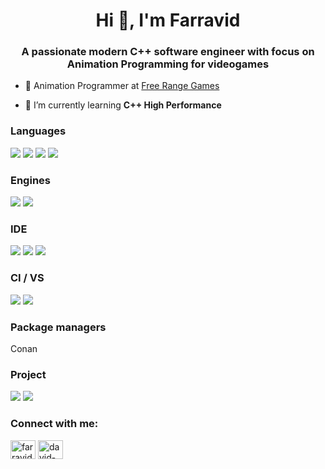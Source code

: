 <h1 align="center">Hi 👋, I'm Farravid</h1>
<h3 align="center">A passionate modern C++ software engineer with focus on Animation Programming for videogames </h3>

- 🔭 Animation Programmer at [Free Range Games](https://www.freerangegames.com/)

- 🌱 I’m currently learning **C++ High Performance**

<h3 align="left">Languages</h3>
<p>
  <img src="https://img.shields.io/badge/c++-%2300599C.svg?style=for-the-badge&logo=c%2B%2B&logoColor=white"</img>
  <img src="https://img.shields.io/badge/python-3670A0?style=for-the-badge&logo=python&logoColor=ffdd54"</img>
  <img src="https://img.shields.io/badge/shell_script-%23121011.svg?style=for-the-badge&logo=gnu-bash&logoColor=white"</img>
  <img src="https://img.shields.io/badge/assembly%20script-%23000000.svg?style=for-the-badge&logo=assemblyscript&logoColor=white"</img>
</p>

<h3 align="left">Engines</h3>
<p>
  <img src="https://img.shields.io/badge/unrealengine-%23313131.svg?style=for-the-badge&logo=unrealengine&logoColor=white"</img>
  <img src="https://img.shields.io/badge/GODOT-%23FFFFFF.svg?style=for-the-badge&logo=godot-engine"</img>
</p>

<h3 align="left">IDE</h3>
<p>
  <img src="https://img.shields.io/badge/Visual%20Studio-5C2D91.svg?style=for-the-badge&logo=visual-studio&logoColor=white"</img>
  <img src="https://img.shields.io/badge/Rider-000000.svg?style=for-the-badge&logo=Rider&logoColor=white&color=black&labelColor=crimson"</img>
  <img src="https://img.shields.io/badge/Visual%20Studio%20Code-0078d7.svg?style=for-the-badge&logo=visual-studio-code&logoColor=white"</img>
</p>

<h3 align="left">CI / VS</h3>
<p>
  <img src="https://img.shields.io/badge/github%20actions-%232671E5.svg?style=for-the-badge&logo=githubactions&logoColor=white"</img>
  <img src="https://img.shields.io/badge/git-%23F05033.svg?style=for-the-badge&logo=git&logoColor=white"</img>
</p>

<h3 align="left">Package managers</h3>
<p>
  Conan
</p>

<h3 align="left">Project</h3>
<p>
  <img src="https://img.shields.io/badge/jira-%230A0FFF.svg?style=for-the-badge&logo=jira&logoColor=white"</img>
  <img src="https://img.shields.io/badge/confluence-%23172BF4.svg?style=for-the-badge&logo=confluence&logoColor=white"</img>
</p>

<h3 align="left">Connect with me:</h3>
<p align="left">
<a href="https://twitter.com/farravid_" target="blank"><img align="center" src="https://raw.githubusercontent.com/rahuldkjain/github-profile-readme-generator/master/src/images/icons/Social/twitter.svg" alt="farravid_" height="30" width="40" /></a>
<a href="https://linkedin.com/in/david-mart%c3%adnez-62b401188/" target="blank"><img align="center" src="https://raw.githubusercontent.com/rahuldkjain/github-profile-readme-generator/master/src/images/icons/Social/linked-in-alt.svg" alt="david-mart%c3%adnez-62b401188/" height="30" width="40" /></a>
</p>

